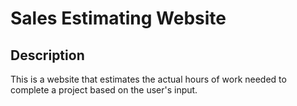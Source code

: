# Sales Estimating Website

## Description

This is a website that estimates the actual hours of work needed to complete a project based on the user's input.

